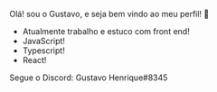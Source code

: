 Olá! sou o Gustavo, e seja bem vindo ao meu perfil!  👋

- Atualmente trabalho e estuco com front end!
- JavaScript!
- Typescript!
- React!

Segue o Discord: Gustavo Henrique#8345
<!--

-->

